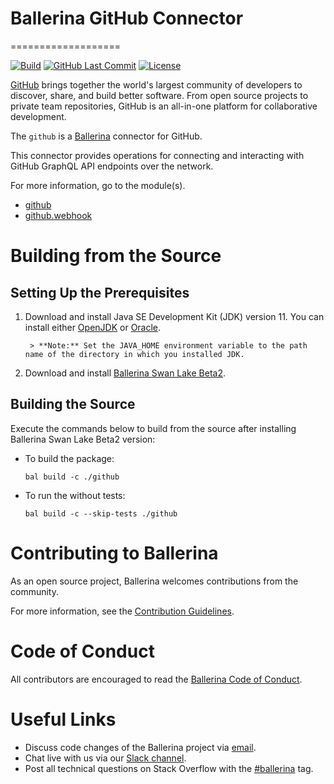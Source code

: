 # Ballerina GitHub Connector
===================

[![Build](https://github.com/ballerina-platform/module-ballerinax-github/workflows/CI/badge.svg)](https://github.com/ballerina-platform/module-ballerinax-github/actions?query=workflow%3ACI)
[![GitHub Last Commit](https://img.shields.io/github/last-commit/ballerina-platform/module-ballerinax-github.svg)](https://github.com/ballerina-platform/module-ballerinax-github/commits/master)
[![License](https://img.shields.io/badge/License-Apache%202.0-blue.svg)](https://opensource.org/licenses/Apache-2.0)

[GitHub](https://github.com/) brings together the world's largest community of developers to discover, share, and build better software. From open source projects to private team repositories, GitHub is an all-in-one platform for collaborative development.

The `github` is a [Ballerina](https://ballerina.io/) connector for GitHub.

This connector provides operations for connecting and interacting with GitHub GraphQL API endpoints over the network. 

For more information, go to the module(s).
-  [github](github/Module.md)
-  [github.webhook](github/modules/webhook/Module.md)


# Building from the Source
## Setting Up the Prerequisites

1. Download and install Java SE Development Kit (JDK) version 11. You can install either [OpenJDK](https://adoptopenjdk.net/) or [Oracle](https://www.oracle.com/java/technologies/javase-jdk11-downloads.html).

        > **Note:** Set the JAVA_HOME environment variable to the path name of the directory in which you installed JDK.

2. Download and install [Ballerina Swan Lake Beta2](https://ballerina.io/). 

## Building the Source
Execute the commands below to build from the source after installing Ballerina Swan Lake Beta2 version:

* To build the package:
    ```    
    bal build -c ./github
    ```
* To run the without tests:
    ```
    bal build -c --skip-tests ./github
    ```

# Contributing to Ballerina
As an open source project, Ballerina welcomes contributions from the community. 

For more information, see the [Contribution Guidelines](https://github.com/ballerina-platform/ballerina-lang/blob/main/CONTRIBUTING.md).

# Code of Conduct
All contributors are encouraged to read the [Ballerina Code of Conduct](https://ballerina.io/code-of-conduct).

# Useful Links
* Discuss code changes of the Ballerina project via [email](mailto:ballerina-dev@googlegroups.com).
* Chat live with us via our [Slack channel](https://ballerina.io/community/slack/).
* Post all technical questions on Stack Overflow with the [#ballerina](https://stackoverflow.com/questions/tagged/ballerina) tag.
